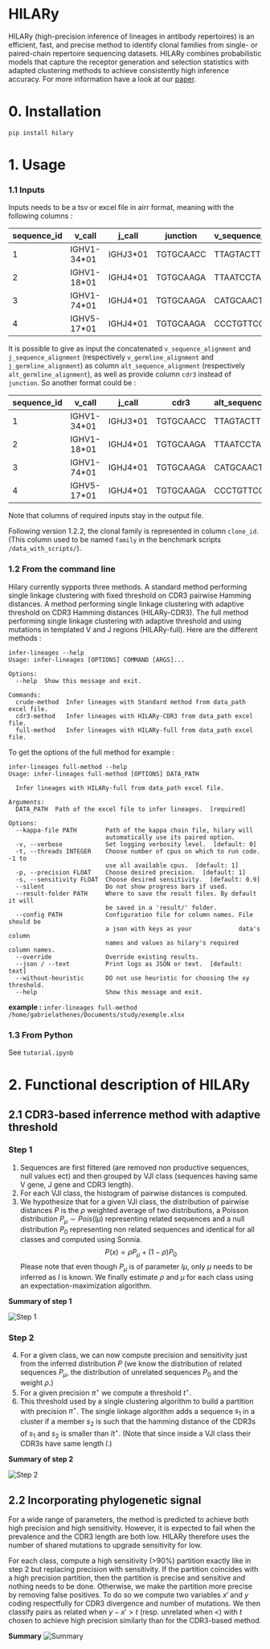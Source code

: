 # HILARy
HILARy (high-precision inference of lineages in antibody repertoires) is an efficient, fast, and precise method to identify clonal families from single- or paired-chain repertoire sequencing datasets. HILARy combines probabilistic models that capture the receptor generation and selection statistics with adapted clustering methods to achieve consistently high inference accuracy. For more information have a look at our [paper](https://elifesciences.org/articles/86181).

# 0. Installation

`pip install hilary`

# 1. Usage

### 1.1 Inputs

Inputs needs to be a tsv or excel file in airr format, meaning with the following columns :

| sequence_id | v_call      | j_call   | junction  | v_sequence_alignment | j_sequence_alignment | v_germline_alignment | j_germline_alignment |
| ----------- | ----------- | -------- | --------- | -------------------- | -------------------- | -------------------- | -------------------- |
| 1           | IGHV1-34*01 | IGHJ3*01 | TGTGCAACC | TTAGTACTT            | TTGCTTACT            | AGCACAGCC            | TTGCTTACT            |
| 2           | IGHV1-18*01 | IGHJ4*01 | TGTGCAAGA | TTAATCCTA            | GCTATGGAC            | TTAATCCTA            | GCTATGGAC            |
| 3           | IGHV1-74*01 | IGHJ4*01 | TGTGCAAGA | CATGCAACT            | GCTATGGAC            | CTACAATCA            | GCTATGGAC            |
| 4           | IGHV5-17*01 | IGHJ4*01 | TGTGCAAGA | CCCTGTTCC            | CTATGCTATGG          | GAGGTGTTC            | CTATGCTAT            |

It is possible to give as input the concatenated `v_sequence_alignment` and `j_sequence_alignment` (respectively  `v_germline_alignment` and `j_germline_alignment`) as column `alt_sequence_alignment` (respectively `alt_germline_alignment`), as well as provide column `cdr3` instead of `junction`.
So another format could be :

| sequence_id | v_call      | j_call   | cdr3      | alt_sequence_alignment | alt_germline_alignment |
| ----------- | ----------- | -------- | --------- | ---------------------- | ---------------------- |
| 1           | IGHV1-34*01 | IGHJ3*01 | TGTGCAACC | TTAGTACTT              | TTGCTTACT              |
| 2           | IGHV1-18*01 | IGHJ4*01 | TGTGCAAGA | TTAATCCTA              | GCTATGGAC              |
| 3           | IGHV1-74*01 | IGHJ4*01 | TGTGCAAGA | CATGCAACT              | GCTATGGAC              |
| 4           | IGHV5-17*01 | IGHJ4*01 | TGTGCAAGA | CCCTGTTCC              | CTATGCTATGG            |

Note that columns of required inputs stay in the output file.

Following version 1.2.2, the clonal family is represented in column `clone_id`. (This column used to be named `family` in the benchmark scripts `/data_with_scripts/`).

### 1.2 From the command line

Hilary currently sypports three methods. A standard method performing single linkage clustering with fixed threshold on CDR3 pairwise Hamming distances. A method performing single linkage clustering with adaptive threshold on CDR3 Hamming distances (HILARy-CDR3). The full method performing single linkage clustering with adaptive threshold and using mutations in templated V and J regions (HILARy-full). Here are the different methods :

```
infer-lineages --help
Usage: infer-lineages [OPTIONS] COMMAND [ARGS]...

Options:
  --help  Show this message and exit.

Commands:
  crude-method  Infer lineages with Standard method from data_path excel file.
  cdr3-method   Infer lineages with HILARy-CDR3 from data_path excel file.
  full-method   Infer lineages with HILARy-full from data_path excel file.
```

To get the options of the full method for example :

```
infer-lineages full-method --help
Usage: infer-lineages full-method [OPTIONS] DATA_PATH

  Infer lineages with HILARy-full from data_path excel file.

Arguments:
  DATA_PATH  Path of the excel file to infer lineages.  [required]

Options:
  --kappa-file PATH        Path of the kappa chain file, hilary will
                           automatically use its paired option.
  -v, --verbose            Set logging verbosity level.  [default: 0]
  -t, --threads INTEGER    Choose number of cpus on which to run code. -1 to
                           use all available cpus.  [default: 1]
  -p, --precision FLOAT    Choose desired precision.  [default: 1]
  -s, --sensitivity FLOAT  Choose desired sensitivity.  [default: 0.9]
  --silent                 Do not show progress bars if used.
  --result-folder PATH     Where to save the result files. By default it will
                           be saved in a 'result/' folder.
  --config PATH            Configuration file for column names. File should be
                           a json with keys as your             data's column
                           names and values as hilary's required column names.
  --override               Override existing results.
  --json / --text          Print logs as JSON or text.  [default: text]
  --without-heuristic      DO not use heuristic for choosing the xy threshold.
  --help                   Show this message and exit.
```

**example :** `infer-lineages full-method /home/gabrielathenes/Documents/study/exemple.xlsx`

### 1.3 From Python

See `tutorial.ipynb`

# 2. Functional description of HILARy

## 2.1 CDR3-based inferrence method with adaptive threshold
### Step 1
1. Sequences are first filtered (are removed non productive sequences, null values ect) and then grouped by VJl class (sequences having same V gene, J gene and CDR3 length).
2. For each VJl class, the histogram of pairwise distances is computed.
3. We hypothesize that for a given VJl class, the distribution of pairwise distances $P$ is the $\rho$ weighted average of two distributions, a Poisson distribution $P_\mu \sim Pois(l\mu)$ representing related sequences and a null distribution $P_0$ representing non related sequences and identical for all classes and computed using Sonnia.
$$P(x)=\rho P_\mu + (1-\rho) P_0$$
Please note that even though $P_\mu$ is of parameter $l\mu$, only $\mu$ needs to be inferred as $l$ is known.
We finally estimate $\rho$ and $\mu$ for each class using an expectation-maximization algorithm.

**Summary of step 1**

![Step 1](./doc/CDR3_clustering1.png)

### Step 2

4. For a given class, we can now compute precision and sensitivity just from the inferred distribution $P$ (we know the distribution of related sequences $P_\mu$, the distribution of unrelated sequences $P_0$ and the weight $\rho$.)
5. For a given precision $\pi^{\star}$ we compute a threshold $t^\star$.
6. This threshold used by a single clustering algorithm to build a partition with precision $\pi^{\star}$. The single linkage algorithm adds a sequence $s_1$ in a cluster if a member $s_2$ is such that the hamming distance of the CDR3s of $s_1$ and $s_2$ is smaller than $l t^{\star}$. (Note that since inside a VJl class their CDR3s have same length $l$.)

**Summary of step 2**

![Step 2](./doc/CDR3clustering_2.png)

## 2.2 Incorporating phylogenetic signal

For a wide range of parameters, the method is predicted to achieve both high precision and high sensitivity. However, it is expected to fail when the prevalence and the CDR3 length are both low. HILARy therefore uses the number of shared mutations to upgrade sensitivity for low.

For each class, compute a high sensitivity (>90%) partition exactly like in step 2 but replacing precision with sensitivity. If the partition coincides with a high precision partition, then the partition is precise and sensitive and nothing needs to be done. Otherwise, we make the partition more precise by removing false positives. To do so we compute two variables $x'$ and $y$ coding respectfully for CDR3 divergence and number of mutations. We then classify pairs as related when $y-x'> t$ (resp. unrelated when <) with $t$ chosen to achieve high precision similarly than for the CDR3-based method.

**Summary**
![Summary](./doc/merging_partitions-1.png)
